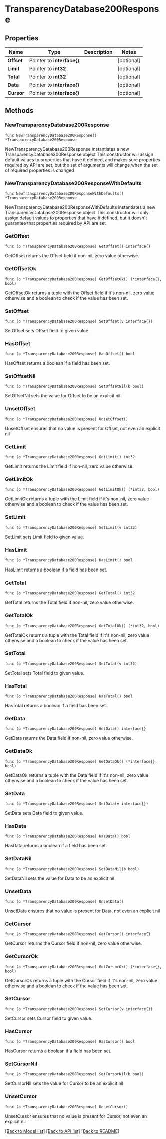 # TransparencyDatabase200Response

## Properties

Name | Type | Description | Notes
------------ | ------------- | ------------- | -------------
**Offset** | Pointer to **interface{}** |  | [optional] 
**Limit** | Pointer to **int32** |  | [optional] 
**Total** | Pointer to **int32** |  | [optional] 
**Data** | Pointer to **interface{}** |  | [optional] 
**Cursor** | Pointer to **interface{}** |  | [optional] 

## Methods

### NewTransparencyDatabase200Response

`func NewTransparencyDatabase200Response() *TransparencyDatabase200Response`

NewTransparencyDatabase200Response instantiates a new TransparencyDatabase200Response object
This constructor will assign default values to properties that have it defined,
and makes sure properties required by API are set, but the set of arguments
will change when the set of required properties is changed

### NewTransparencyDatabase200ResponseWithDefaults

`func NewTransparencyDatabase200ResponseWithDefaults() *TransparencyDatabase200Response`

NewTransparencyDatabase200ResponseWithDefaults instantiates a new TransparencyDatabase200Response object
This constructor will only assign default values to properties that have it defined,
but it doesn't guarantee that properties required by API are set

### GetOffset

`func (o *TransparencyDatabase200Response) GetOffset() interface{}`

GetOffset returns the Offset field if non-nil, zero value otherwise.

### GetOffsetOk

`func (o *TransparencyDatabase200Response) GetOffsetOk() (*interface{}, bool)`

GetOffsetOk returns a tuple with the Offset field if it's non-nil, zero value otherwise
and a boolean to check if the value has been set.

### SetOffset

`func (o *TransparencyDatabase200Response) SetOffset(v interface{})`

SetOffset sets Offset field to given value.

### HasOffset

`func (o *TransparencyDatabase200Response) HasOffset() bool`

HasOffset returns a boolean if a field has been set.

### SetOffsetNil

`func (o *TransparencyDatabase200Response) SetOffsetNil(b bool)`

 SetOffsetNil sets the value for Offset to be an explicit nil

### UnsetOffset
`func (o *TransparencyDatabase200Response) UnsetOffset()`

UnsetOffset ensures that no value is present for Offset, not even an explicit nil
### GetLimit

`func (o *TransparencyDatabase200Response) GetLimit() int32`

GetLimit returns the Limit field if non-nil, zero value otherwise.

### GetLimitOk

`func (o *TransparencyDatabase200Response) GetLimitOk() (*int32, bool)`

GetLimitOk returns a tuple with the Limit field if it's non-nil, zero value otherwise
and a boolean to check if the value has been set.

### SetLimit

`func (o *TransparencyDatabase200Response) SetLimit(v int32)`

SetLimit sets Limit field to given value.

### HasLimit

`func (o *TransparencyDatabase200Response) HasLimit() bool`

HasLimit returns a boolean if a field has been set.

### GetTotal

`func (o *TransparencyDatabase200Response) GetTotal() int32`

GetTotal returns the Total field if non-nil, zero value otherwise.

### GetTotalOk

`func (o *TransparencyDatabase200Response) GetTotalOk() (*int32, bool)`

GetTotalOk returns a tuple with the Total field if it's non-nil, zero value otherwise
and a boolean to check if the value has been set.

### SetTotal

`func (o *TransparencyDatabase200Response) SetTotal(v int32)`

SetTotal sets Total field to given value.

### HasTotal

`func (o *TransparencyDatabase200Response) HasTotal() bool`

HasTotal returns a boolean if a field has been set.

### GetData

`func (o *TransparencyDatabase200Response) GetData() interface{}`

GetData returns the Data field if non-nil, zero value otherwise.

### GetDataOk

`func (o *TransparencyDatabase200Response) GetDataOk() (*interface{}, bool)`

GetDataOk returns a tuple with the Data field if it's non-nil, zero value otherwise
and a boolean to check if the value has been set.

### SetData

`func (o *TransparencyDatabase200Response) SetData(v interface{})`

SetData sets Data field to given value.

### HasData

`func (o *TransparencyDatabase200Response) HasData() bool`

HasData returns a boolean if a field has been set.

### SetDataNil

`func (o *TransparencyDatabase200Response) SetDataNil(b bool)`

 SetDataNil sets the value for Data to be an explicit nil

### UnsetData
`func (o *TransparencyDatabase200Response) UnsetData()`

UnsetData ensures that no value is present for Data, not even an explicit nil
### GetCursor

`func (o *TransparencyDatabase200Response) GetCursor() interface{}`

GetCursor returns the Cursor field if non-nil, zero value otherwise.

### GetCursorOk

`func (o *TransparencyDatabase200Response) GetCursorOk() (*interface{}, bool)`

GetCursorOk returns a tuple with the Cursor field if it's non-nil, zero value otherwise
and a boolean to check if the value has been set.

### SetCursor

`func (o *TransparencyDatabase200Response) SetCursor(v interface{})`

SetCursor sets Cursor field to given value.

### HasCursor

`func (o *TransparencyDatabase200Response) HasCursor() bool`

HasCursor returns a boolean if a field has been set.

### SetCursorNil

`func (o *TransparencyDatabase200Response) SetCursorNil(b bool)`

 SetCursorNil sets the value for Cursor to be an explicit nil

### UnsetCursor
`func (o *TransparencyDatabase200Response) UnsetCursor()`

UnsetCursor ensures that no value is present for Cursor, not even an explicit nil

[[Back to Model list]](../README.md#documentation-for-models) [[Back to API list]](../README.md#documentation-for-api-endpoints) [[Back to README]](../README.md)


